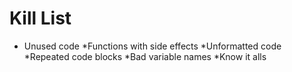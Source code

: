 Kill List
=========
* Unused code
*Functions with side effects
*Unformatted code
*Repeated code blocks
*Bad variable names
*Know it alls
